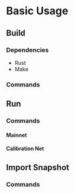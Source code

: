# Basic Usage

## Build

### Dependencies

- Rust
- Make

### Commands

## Run

### Commands

#### Mainnet

#### Calibration Net

## Import Snapshot

### Commands